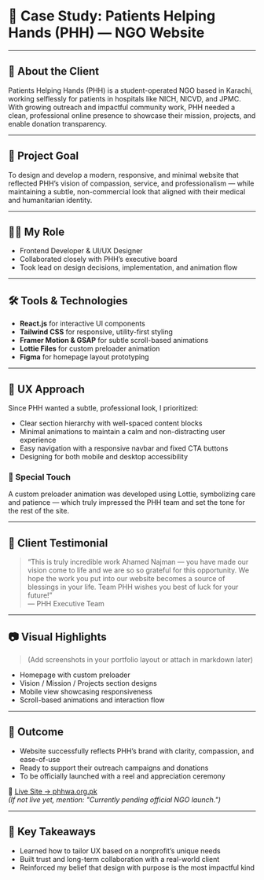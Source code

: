 # 🌟 Case Study: Patients Helping Hands (PHH) — NGO Website

---

## 🏥 About the Client

Patients Helping Hands (PHH) is a student-operated NGO based in Karachi, working selflessly for patients in hospitals like NICH, NICVD, and JPMC. With growing outreach and impactful community work, PHH needed a clean, professional online presence to showcase their mission, projects, and enable donation transparency.

---

## 🎯 Project Goal

To design and develop a modern, responsive, and minimal website that reflected PHH’s vision of compassion, service, and professionalism — while maintaining a subtle, non-commercial look that aligned with their medical and humanitarian identity.

---

## 👨‍💻 My Role

- Frontend Developer & UI/UX Designer
- Collaborated closely with PHH’s executive board
- Took lead on design decisions, implementation, and animation flow

---

## 🛠️ Tools & Technologies

- **React.js** for interactive UI components
- **Tailwind CSS** for responsive, utility-first styling
- **Framer Motion & GSAP** for subtle scroll-based animations
- **Lottie Files** for custom preloader animation
- **Figma** for homepage layout prototyping

---

## 🧠 UX Approach

Since PHH wanted a subtle, professional look, I prioritized:

- Clear section hierarchy with well-spaced content blocks
- Minimal animations to maintain a calm and non-distracting user experience
- Easy navigation with a responsive navbar and fixed CTA buttons
- Designing for both mobile and desktop accessibility

### 🌈 Special Touch

A custom preloader animation was developed using Lottie, symbolizing care and patience — which truly impressed the PHH team and set the tone for the rest of the site.

---

## 💬 Client Testimonial

> “This is truly incredible work Ahamed Najman — you have made our vision come to life and we are so so grateful for this opportunity. We hope the work you put into our website becomes a source of blessings in your life. Team PHH wishes you best of luck for your future!”  
> — PHH Executive Team

---

## 📷 Visual Highlights

> (Add screenshots in your portfolio layout or attach in markdown later)

- Homepage with custom preloader
- Vision / Mission / Projects section designs
- Mobile view showcasing responsiveness
- Scroll-based animations and interaction flow

---

## 🏁 Outcome

- Website successfully reflects PHH’s brand with clarity, compassion, and ease-of-use
- Ready to support their outreach campaigns and donations
- To be officially launched with a reel and appreciation ceremony

🔗 [Live Site → phhwa.org.pk](https://phhwa.org.pk)  
_(If not live yet, mention: "Currently pending official NGO launch.")_

---

## 📌 Key Takeaways

- Learned how to tailor UX based on a nonprofit’s unique needs
- Built trust and long-term collaboration with a real-world client
- Reinforced my belief that design with purpose is the most impactful kind
